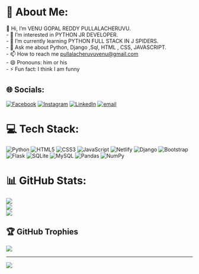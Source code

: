 # 💫 About Me:
 👋 Hi, I’m VENU GOPAL REDDY PULLALACHERUVU.<br>- 👀 I’m interested in PYTHON JR DEVELOPER.<br>- 🌱 I’m currently learning PYTHON FULL STACK IN J SPIDERS.<br>- 💬 Ask me about Python, Django ,Sql, HTML , CSS, JAVASCRIPT.<br>- 📫 How to reach me pullalacheruvuvenu@gmail.com<br>- 😄 Pronouns: him or his<br>- ⚡ Fun fact: I think I am funny


## 🌐 Socials:
[![Facebook](https://img.shields.io/badge/Facebook-%231877F2.svg?logo=Facebook&logoColor=white)](https://facebook.com/https://www.facebook.com/share/1A4kDPA39S/) [![Instagram](https://img.shields.io/badge/Instagram-%23E4405F.svg?logo=Instagram&logoColor=white)](https://instagram.com/https://www.facebook.com/share/1A4kDPA39/) [![LinkedIn](https://img.shields.io/badge/LinkedIn-%230077B5.svg?logo=linkedin&logoColor=white)](https://linkedin.com/in/https://www.linkedin.com/in/pullalacheruvu-venu-gopal-reddy-5a6aa0284) [![email](https://img.shields.io/badge/Email-D14836?logo=gmail&logoColor=white)](mailto:pullalacheruvuvenu@gmail.com) 

# 💻 Tech Stack:
![Python](https://img.shields.io/badge/python-3670A0?style=plastic&logo=python&logoColor=ffdd54) ![HTML5](https://img.shields.io/badge/html5-%23E34F26.svg?style=plastic&logo=html5&logoColor=white) ![CSS3](https://img.shields.io/badge/css3-%231572B6.svg?style=plastic&logo=css3&logoColor=white) ![JavaScript](https://img.shields.io/badge/javascript-%23323330.svg?style=plastic&logo=javascript&logoColor=%23F7DF1E) ![Netlify](https://img.shields.io/badge/netlify-%23000000.svg?style=plastic&logo=netlify&logoColor=#00C7B7) ![Django](https://img.shields.io/badge/django-%23092E20.svg?style=plastic&logo=django&logoColor=white) ![Bootstrap](https://img.shields.io/badge/bootstrap-%238511FA.svg?style=plastic&logo=bootstrap&logoColor=white) ![Flask](https://img.shields.io/badge/flask-%23000.svg?style=plastic&logo=flask&logoColor=white) ![SQLite](https://img.shields.io/badge/sqlite-%2307405e.svg?style=plastic&logo=sqlite&logoColor=white) ![MySQL](https://img.shields.io/badge/mysql-4479A1.svg?style=plastic&logo=mysql&logoColor=white) ![Pandas](https://img.shields.io/badge/pandas-%23150458.svg?style=plastic&logo=pandas&logoColor=white) ![NumPy](https://img.shields.io/badge/numpy-%23013243.svg?style=plastic&logo=numpy&logoColor=white)
# 📊 GitHub Stats:
![](https://github-readme-stats.vercel.app/api?username=Unev1432&theme=dark&hide_border=false&include_all_commits=false&count_private=false)<br/>
![](https://github-readme-streak-stats.herokuapp.com/?user=Unev1432&theme=dark&hide_border=false)<br/>
![](https://github-readme-stats.vercel.app/api/top-langs/?username=Unev1432&theme=dark&hide_border=false&include_all_commits=false&count_private=false&layout=compact)

## 🏆 GitHub Trophies
![](https://github-profile-trophy.vercel.app/?username=Unev1432&theme=shadow_green&no-frame=false&no-bg=false&margin-w=4)

---
[![](https://visitcount.itsvg.in/api?id=Unev1432&icon=0&color=6)](https://visitcount.itsvg.in)

<!-- Proudly created with GPRM ( https://gprm.itsvg.in ) -->
